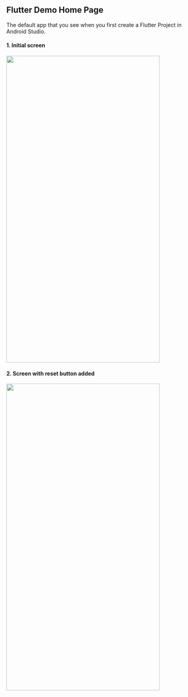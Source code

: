 ## Flutter Demo Home Page 

The default app that you see when you first create a Flutter Project in Android Studio.

#### 1. Initial screen
<img src="https://github.com/learntosurf/FlutterDemo/assets/127649791/aacd9e28-abda-42e0-bdba-744fb62aae28.png" width="400" height="800"/>

#### 2. Screen with reset button added
<img src="https://github.com/learntosurf/FlutterDemo/assets/127649791/74d3d68c-5297-4359-9882-04747f1a7d3e.png" width="400" height="800"/>
